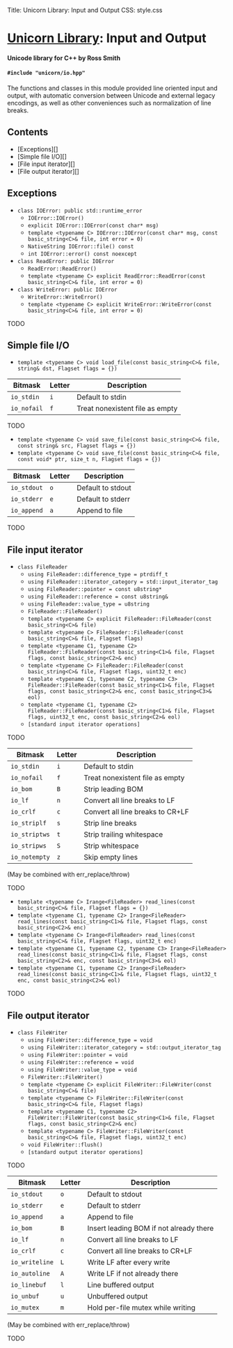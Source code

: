 Title: Unicorn Library: Input and Output
CSS: style.css

# [Unicorn Library](index.html): Input and Output #

#### Unicode library for C++ by Ross Smith ####

#### `#include "unicorn/io.hpp"` ####

The functions and classes in this module provided line oriented input and
output, with automatic conversion between Unicode and external legacy
encodings, as well as other conveniences such as normalization of line breaks.

## Contents ##

* [Exceptions][]
* [Simple file I/O][]
* [File input iterator][]
* [File output iterator][]

## Exceptions ##

* `class IOError: public std::runtime_error`
    * `IOError::IOError()`
    * `explicit IOError::IOError(const char* msg)`
    * `template <typename C> IOError::IOError(const char* msg, const basic_string<C>& file, int error = 0)`
    * `NativeString IOError::file() const`
    * `int IOError::error() const noexcept`
* `class ReadError: public IOError`
    * `ReadError::ReadError()`
    * `template <typename C> explicit ReadError::ReadError(const basic_string<C>& file, int error = 0)`
* `class WriteError: public IOError`
    * `WriteError::WriteError()`
    * `template <typename C> explicit WriteError::WriteError(const basic_string<C>& file, int error = 0)`

TODO

## Simple file I/O ##

* `template <typename C> void load_file(const basic_string<C>& file, string& dst, Flagset flags = {})`

Bitmask      | Letter  | Description
-------      | ------  | -----------
`io_stdin`   | `i`     | Default to stdin
`io_nofail`  | `f`     | Treat nonexistent file as empty

TODO

* `template <typename C> void save_file(const basic_string<C>& file, const string& src, Flagset flags = {})`
* `template <typename C> void save_file(const basic_string<C>& file, const void* ptr, size_t n, Flagset flags = {})`

Bitmask      | Letter  | Description
-------      | ------  | -----------
`io_stdout`  | `o`     | Default to stdout
`io_stderr`  | `e`     | Default to stderr
`io_append`  | `a`     | Append to file

TODO

## File input iterator ##

* `class FileReader`
    * `using FileReader::difference_type = ptrdiff_t`
    * `using FileReader::iterator_category = std::input_iterator_tag`
    * `using FileReader::pointer = const u8string*`
    * `using FileReader::reference = const u8string&`
    * `using FileReader::value_type = u8string`
    * `FileReader::FileReader()`
    * `template <typename C> explicit FileReader::FileReader(const basic_string<C>& file)`
    * `template <typename C> FileReader::FileReader(const basic_string<C>& file, Flagset flags)`
    * `template <typename C1, typename C2> FileReader::FileReader(const basic_string<C1>& file, Flagset flags, const basic_string<C2>& enc)`
    * `template <typename C> FileReader::FileReader(const basic_string<C>& file, Flagset flags, uint32_t enc)`
    * `template <typename C1, typename C2, typename C3> FileReader::FileReader(const basic_string<C1>& file, Flagset flags, const basic_string<C2>& enc, const basic_string<C3>& eol)`
    * `template <typename C1, typename C2> FileReader::FileReader(const basic_string<C1>& file, Flagset flags, uint32_t enc, const basic_string<C2>& eol)`
    * `[standard input iterator operations]`

TODO

Bitmask        | Letter  | Description
-------        | ------  | -----------
`io_stdin`     | `i`     | Default to stdin
`io_nofail`    | `f`     | Treat nonexistent file as empty
`io_bom`       | `B`     | Strip leading BOM
`io_lf`        | `n`     | Convert all line breaks to LF
`io_crlf`      | `c`     | Convert all line breaks to CR+LF
`io_striplf`   | `s`     | Strip line breaks
`io_striptws`  | `t`     | Strip trailing whitespace
`io_stripws`   | `S`     | Strip whitespace
`io_notempty`  | `z`     | Skip empty lines

(May be combined with err_replace/throw)

TODO

* `template <typename C> Irange<FileReader> read_lines(const basic_string<C>& file, Flagset flags = {})`
* `template <typename C1, typename C2> Irange<FileReader> read_lines(const basic_string<C1>& file, Flagset flags, const basic_string<C2>& enc)`
* `template <typename C> Irange<FileReader> read_lines(const basic_string<C>& file, Flagset flags, uint32_t enc)`
* `template <typename C1, typename C2, typename C3> Irange<FileReader> read_lines(const basic_string<C1>& file, Flagset flags, const basic_string<C2>& enc, const basic_string<C3>& eol)`
* `template <typename C1, typename C2> Irange<FileReader> read_lines(const basic_string<C1>& file, Flagset flags, uint32_t enc, const basic_string<C2>& eol)`

TODO

## File output iterator ##

* `class FileWriter`
    * `using FileWriter::difference_type = void`
    * `using FileWriter::iterator_category = std::output_iterator_tag`
    * `using FileWriter::pointer = void`
    * `using FileWriter::reference = void`
    * `using FileWriter::value_type = void`
    * `FileWriter::FileWriter()`
    * `template <typename C> explicit FileWriter::FileWriter(const basic_string<C>& file)`
    * `template <typename C> FileWriter::FileWriter(const basic_string<C>& file, Flagset flags)`
    * `template <typename C1, typename C2> FileWriter::FileWriter(const basic_string<C1>& file, Flagset flags, const basic_string<C2>& enc)`
    * `template <typename C> FileWriter::FileWriter(const basic_string<C>& file, Flagset flags, uint32_t enc)`
    * `void FileWriter::flush()`
    * `[standard output iterator operations]`

TODO

Bitmask         | Letter  | Description
-------         | ------  | -----------
`io_stdout`     | `o`     | Default to stdout
`io_stderr`     | `e`     | Default to stderr
`io_append`     | `a`     | Append to file
`io_bom`        | `B`     | Insert leading BOM if not already there
`io_lf`         | `n`     | Convert all line breaks to LF
`io_crlf`       | `c`     | Convert all line breaks to CR+LF
`io_writeline`  | `L`     | Write LF after every write
`io_autoline`   | `A`     | Write LF if not already there
`io_linebuf`    | `l`     | Line buffered output
`io_unbuf`      | `u`     | Unbuffered output
`io_mutex`      | `m`     | Hold per-file mutex while writing

(May be combined with err_replace/throw)

TODO

